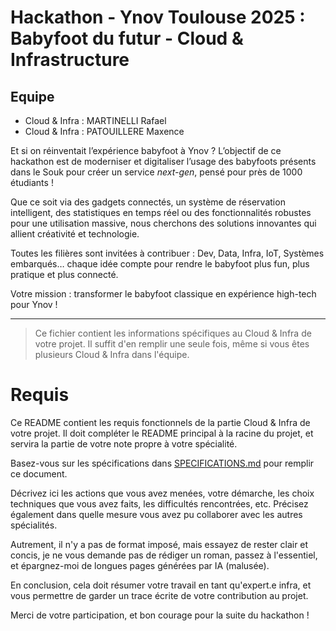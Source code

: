 # Hackathon - Ynov Toulouse 2025 : Babyfoot du futur - Cloud & Infrastructure

## Equipe

- Cloud & Infra : MARTINELLI Rafael
- Cloud & Infra : PATOUILLERE Maxence

Et si on réinventait l’expérience babyfoot à Ynov ? L’objectif de ce hackathon est de moderniser et digitaliser l’usage des babyfoots présents dans le Souk pour créer un service _next-gen_, pensé pour près de 1000 étudiants !

Que ce soit via des gadgets connectés, un système de réservation intelligent, des statistiques en temps réel ou des fonctionnalités robustes pour une utilisation massive, nous cherchons des solutions innovantes qui allient créativité et technologie.

Toutes les filières sont invitées à contribuer : Dev, Data, Infra, IoT, Systèmes embarqués… chaque idée compte pour rendre le babyfoot plus fun, plus pratique et plus connecté.

Votre mission : transformer le babyfoot classique en expérience high-tech pour Ynov !

---

> Ce fichier contient les informations spécifiques au Cloud & Infra de votre projet. Il suffit d'en remplir une seule fois, même si vous êtes plusieurs Cloud & Infra dans l'équipe.

# Requis

Ce README contient les requis fonctionnels de la partie Cloud & Infra de votre projet. Il doit compléter le README principal à la racine du projet, et servira la partie de votre note propre à votre spécialité.

Basez-vous sur les spécifications dans [SPECIFICATIONS.md](../SPECIFICATIONS.md) pour remplir ce document.

Décrivez ici les actions que vous avez menées, votre démarche, les choix techniques que vous avez faits, les difficultés rencontrées, etc. Précisez également dans quelle mesure vous avez pu collaborer avec les autres spécialités.

Autrement, il n'y a pas de format imposé, mais essayez de rester clair et concis, je ne vous demande pas de rédiger un roman, passez à l'essentiel, et épargnez-moi de longues pages générées par IA (malusée).

En conclusion, cela doit résumer votre travail en tant qu'expert.e infra, et vous permettre de garder un trace écrite de votre contribution au projet.

Merci de votre participation, et bon courage pour la suite du hackathon !
